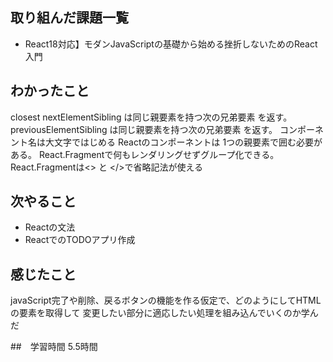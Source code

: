 ## 取り組んだ課題一覧
  - React18対応】モダンJavaScriptの基礎から始める挫折しないためのReact入門
    
## わかったこと
closest
nextElementSibling は同じ親要素を持つ次の兄弟要素 を返す。
previousElementSibling  は同じ親要素を持つ次の兄弟要素 を返す。
コンポーネント名は大文字ではじめる
Reactのコンポーネントは 1つの親要素で囲む必要がある。
React.Fragmentで何もレンダリングせずグループ化できる。
React.Fragmentは<> と </>で省略記法が使える

## 次やること
- Reactの文法
- ReactでのTODOアプリ作成
    
## 感じたこと
javaScript完了や削除、戻るボタンの機能を作る仮定で、どのようにしてHTMLの要素を取得して
変更したい部分に適応したい処理を組み込んでいくのか学んだ

##　学習時間
5.5時間
